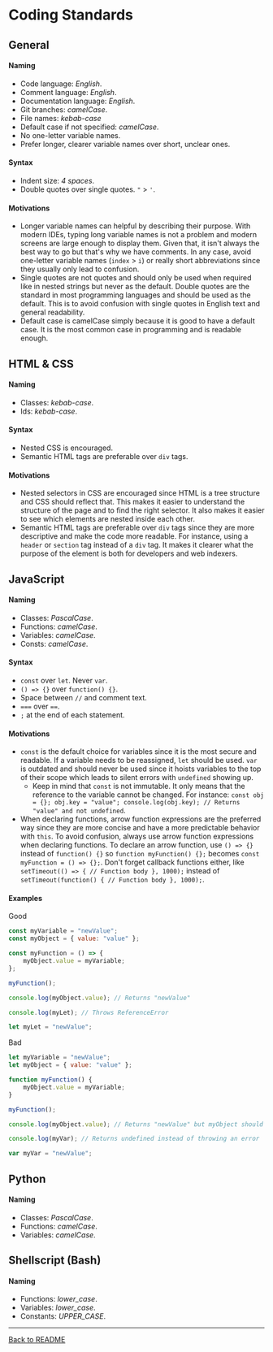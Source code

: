 # Coding Standards

## General

#### Naming

-   Code language: _English_.
-   Comment language: _English_.
-   Documentation language: _English_.
-   Git branches: _camelCase_.
-   File names: _kebab-case_
-   Default case if not specified: _camelCase_.
-   No one-letter variable names.
-   Prefer longer, clearer variable names over short, unclear ones.

#### Syntax

-   Indent size: _4 spaces_.
-   Double quotes over single quotes. `"` > `'`.

#### Motivations

-   Longer variable names can helpful by describing their purpose. With modern IDEs, typing long variable names is not a problem and modern screens are large enough to display them. Given that, it isn't always the best way to go but that's why we have comments. In any case, avoid one-letter variable names (`index` > `i`) or really short abbreviations since they usually only lead to confusion.
-   Single quotes are not quotes and should only be used when required like in nested strings but never as the default. Double quotes are the standard in most programming languages and should be used as the default. This is to avoid confusion with single quotes in English text and general readability.
-   Default case is camelCase simply because it is good to have a default case. It is the most common case in programming and is readable enough.

## HTML & CSS

#### Naming

-   Classes: _kebab-case_.
-   Ids: _kebab-case_.

#### Syntax

-   Nested CSS is encouraged.
-   Semantic HTML tags are preferable over `div` tags.

#### Motivations

-   Nested selectors in CSS are encouraged since HTML is a tree structure and CSS should reflect that. This makes it easier to understand the structure of the page and to find the right selector. It also makes it easier to see which elements are nested inside each other.
-   Semantic HTML tags are preferable over `div` tags since they are more descriptive and make the code more readable. For instance, using a `header` or `section` tag instead of a `div` tag. It makes it clearer what the purpose of the element is both for developers and web indexers.

## JavaScript

#### Naming

-   Classes: _PascalCase_.
-   Functions: _camelCase_.
-   Variables: _camelCase_.
-   Consts: _camelCase_.

#### Syntax

-   `const` over `let`. Never `var`.
-   `() => {}` over `function() {}`.
-   Space between `//` and comment text.
-   `===` over `==`.
-   `;` at the end of each statement.

#### Motivations

-   `const` is the default choice for variables since it is the most secure and readable. If a variable needs to be reassigned, `let` should be used. `var` is outdated and should never be used since it hoists variables to the top of their scope which leads to silent errors with `undefined` showing up.
    -   Keep in mind that `const` is not immutable. It only means that the reference to the variable cannot be changed. For instance: `const obj = {}; obj.key = "value"; console.log(obj.key); // Returns "value" and not undefined`.
-   When declaring functions, arrow function expressions are the preferred way since they are more concise and have a more predictable behavior with `this`. To avoid confusion, always use arrow function expressions when declaring functions. To declare an arrow function, use `() => {}` instead of `function() {}` so `function myFunction() {};` becomes `const myFunction = () => {};`. Don't forget callback functions either, like `setTimeout(() => { // Function body }, 1000);` instead of `setTimeout(function() { // Function body }, 1000);`.

#### Examples

Good

```javascript
const myVariable = "newValue";
const myObject = { value: "value" };

const myFunction = () => {
    myObject.value = myVariable;
};

myFunction();

console.log(myObject.value); // Returns "newValue"

console.log(myLet); // Throws ReferenceError

let myLet = "newValue";
```

Bad

```javascript
let myVariable = "newValue";
let myObject = { value: "value" };

function myFunction() {
    myObject.value = myVariable;
}

myFunction();

console.log(myObject.value); // Returns "newValue" but myObject should be a const

console.log(myVar); // Returns undefined instead of throwing an error

var myVar = "newValue";
```

## Python

#### Naming

-   Classes: _PascalCase_.
-   Functions: _camelCase_.
-   Variables: _camelCase_.

## Shellscript (Bash)

#### Naming

-   Functions: _lower_case_.
-   Variables: _lower_case_.
-   Constants: _UPPER_CASE_.

---

[Back to README](/README.md)
